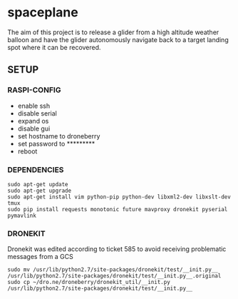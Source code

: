 # spaceplane
The aim of this project is to release a glider from a high altitude weather balloon and have the glider autonomously navigate back to a target landing spot where it can be recovered.

## SETUP
### RASPI-CONFIG
- enable ssh
- disable serial
- expand os
- disable gui
- set hostname to droneberry
- set password to *********
- reboot

### DEPENDENCIES
```
sudo apt-get update
sudo apt-get upgrade
sudo apt-get install vim python-pip python-dev libxml2-dev libxslt-dev tmux
sudo pip install requests monotonic future mavproxy dronekit pyserial pymavlink 
```

### DRONEKIT
Dronekit was edited according to ticket 585 to avoid receiving problematic messages from a GCS
```
sudo mv /usr/lib/python2.7/site-packages/dronekit/test/__init.py__ /usr/lib/python2.7/site-packages/dronekit/test/__init.py__.original
sudo cp ~/dro.ne/droneberry/dronekit_util/__init.py /usr/lib/python2.7/site-packages/dronekit/test/__init.py__
```
